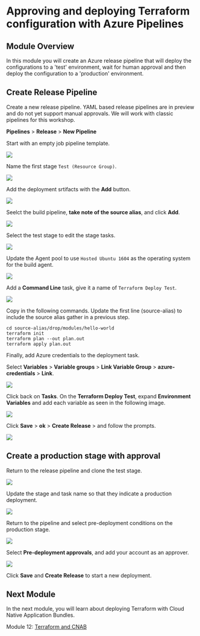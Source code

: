 # Approving and deploying Terraform configuration with Azure Pipelines

## Module Overview

In this module you will create an Azure release pipeline that will deploy the configurations to a 'test' environment, wait for human approval and then deploy the configuration to a 'production' environment.

## Create Release Pipeline

Create a new release pipeline. YAML based release pipelines are in preview and do not yet support manual approvals. We will work with classic pipelines for this workshop.

**Pipelines** > **Release** > **New Pipeline**

Start with an empty job pipeline template.

![](../images/empty-job.jpg)

Name the first stage `Test (Resource Group)`.

![](../images/stage-one.jpg)

Add the deployment srtifacts with the **Add** button.

![](../images/add-artifacts.jpg)

Seelct the build pipeline, **take note of the source alias**, and click **Add**.

![](../images/deployment-artifacts.jpg)


Select the test stage to edit the stage tasks.

![](../images/stage-tasks.jpg)

Update the Agent pool to use `Hosted Ubuntu 1604` as the operating system for the build agent.

![](../images/build-agent.jpg)

Add a **Command Line** task, give it a name of `Terraform Deploy Test`.

![](../images/command-line.jpg)

Copy in the following commands. Update the first line (source-alias) to include the source alias gather in a previous step.

```
cd source-alias/drop/modules/hello-world
terraform init
terraform plan --out plan.out
terraform apply plan.out
```

Finally, add Azure credentials to the deployment task.

Select **Variables** > **Variable groups** > **Link Variable Group** > **azure-credentials** > **Link**.

![](../images/link-variables.jpg)

Click back on **Tasks**. On the **Terraform Deploy Test**, expand **Environment Variables** and add each variable as seen in the following image.

![](../images/task-variables.jpg)

Click **Save** > **ok** > **Create Release** > and follow the prompts.

![](../images/release.jpg)

## Create a production stage with approval

Return to the release pipeline and clone the test stage.

![](../images/clone.jpg)

Update the stage and task name so that they indicate a production deployment.

![](../images/production.jpg)

Return to the pipeline and select pre-deployment conditions on the production stage.

![](../images/conditions.jpg)

Select **Pre-deployment approvals**, and add your account as an approver.

![](../images/approval.jpg)

Click **Save** and **Create Release** to start a new deployment.

## Next Module

In the next module, you will learn about deploying Terraform with Cloud Native Application Bundles.

Module 12: [Terraform and CNAB](../11-terraform-cnab)